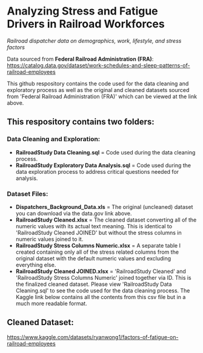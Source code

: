 # Analyzing Stress and Fatigue Drivers in Railroad Workforces
_Railroad dispatcher data on demographics, work, lifestyle, and stress factors_

Data sourced from **Federal Railroad Administration (FRA)**: https://catalog.data.gov/dataset/work-schedules-and-sleep-patterns-of-railroad-employees

This github respository contains the code used for the data cleaning and exploratory process as well as the original and cleaned datasets sourced from 'Federal Railroad Administration (FRA)' which can be viewed at the link above.

## This respository contains two folders:

### Data Cleaning and Exploration:
- **RailroadStudy Data Cleaning.sql** = Code used during the data cleaning process.
- **RailroadStudy Exploratory Data Analysis.sql** = Code used during the data exploration process to address critical questions needed for analysis.

### Dataset Files:
- **Dispatchers_Background_Data.xls** = The original (uncleaned) dataset you can download via the data.gov link above.
- **RailroadStudy Cleaned.xlsx** = The cleaned dataset converting all of the numeric values with its actual text meaning. This is identical to 'RailroadStudy Cleaned JOINED' but without the stress columns in numeric values joined to it.
- **RailroadStudy Stress Columns Numeric.xlsx** = A separate table I created containing only all of the stress related columns from the original dataset with the default numeric values and excluding everything else.
- **RailroadStudy Cleaned JOINED.xlsx** = 'RailroadStudy Cleaned' and 'RailroadStudy Stress Columns Numeric' joined together via ID. This is the finalized cleaned dataset. Please view 'RailroadStudy Data Cleaning.sql' to see the code used for the data cleaning process. The Kaggle link below contains all the contents from this csv file but in a much more readable format.

## Cleaned Dataset: 
https://www.kaggle.com/datasets/ryanwong1/factors-of-fatigue-on-railroad-employees
